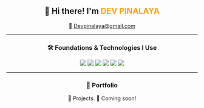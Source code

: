 <div align="center">

## 👋 Hi there! I'm <span style="color:#ffa500;">DEV PINALAYA</span>

📧 [Devpinalaya@gmail.com](mailto:Devpinalaya@gmail.com)

---

### 🛠️ Foundations & Technologies I Use

<img src="https://img.shields.io/badge/HTML-E34F26?style=flat-square&logo=html5&logoColor=white"/>
<img src="https://img.shields.io/badge/CSS-1572B6?style=flat-square&logo=css3&logoColor=white"/>
<img src="https://img.shields.io/badge/JavaScript-F7DF1E?style=flat-square&logo=javascript&logoColor=black"/>
<img src="https://img.shields.io/badge/PHP-777BB4?style=flat-square&logo=php&logoColor=white"/>
<img src="https://img.shields.io/badge/Python-3776AB?style=flat-square&logo=python&logoColor=white"/>
<img src="https://img.shields.io/badge/Java-007396?style=flat-square&logo=java&logoColor=white"/>

---

### 📂 Portfolio

🚧 Projects: 🔗 Coming soon!  


</div>
